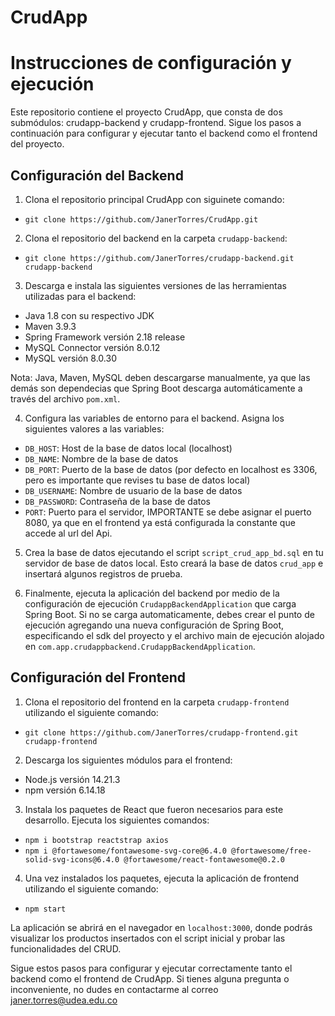# CrudApp

# Instrucciones de configuración y ejecución

Este repositorio contiene el proyecto CrudApp, que consta de dos submódulos: crudapp-backend y crudapp-frontend. Sigue los pasos a continuación para configurar y ejecutar tanto el backend como el frontend del proyecto.

## Configuración del Backend

1. Clona el repositorio principal CrudApp con siguinete comando:

- `git clone https://github.com/JanerTorres/CrudApp.git`


2. Clona el repositorio del backend en la carpeta `crudapp-backend`:

- `git clone https://github.com/JanerTorres/crudapp-backend.git crudapp-backend`



3. Descarga e instala las siguientes versiones de las herramientas utilizadas para el backend:
- Java 1.8 con su respectivo JDK
- Maven 3.9.3
- Spring Framework versión 2.18 release
- MySQL Connector versión 8.0.12
- MySQL versión 8.0.30

Nota: Java, Maven, MySQL deben descargarse manualmente, ya que las demás son dependecias que Spring Boot descarga automáticamente a través del archivo `pom.xml`.

4. Configura las variables de entorno para el backend. Asigna los siguientes valores a las variables:
- `DB_HOST`: Host de la base de datos local (localhost)
- `DB_NAME`: Nombre de la base de datos 
- `DB_PORT`: Puerto de la base de datos (por defecto en localhost es 3306, pero es importante que revises tu base de datos local)
- `DB_USERNAME`: Nombre de usuario de la base de datos
- `DB_PASSWORD`: Contraseña de la base de datos
- `PORT`: Puerto para el servidor, IMPORTANTE se debe asignar el puerto 8080, ya que en el frontend ya está configurada la constante que accede al url del Api.

5. Crea la base de datos ejecutando el script `script_crud_app_bd.sql` en tu servidor de base de datos local. Esto creará la base de datos `crud_app` e insertará algunos registros de prueba.

6. Finalmente, ejecuta la aplicación del backend por medio de la configuración de ejecución `CrudappBackendApplication`  que carga Spring Boot. Si no se carga automaticamente, debes crear el punto de ejecución agregando una nueva configuración de Spring Boot, especificando el sdk del proyecto y el archivo main de ejecución alojado en `com.app.crudappbackend.CrudappBackendApplication`.


## Configuración del Frontend

1. Clona el repositorio del frontend en la carpeta `crudapp-frontend` utilizando el siguiente comando:
  - `git clone https://github.com/JanerTorres/crudapp-frontend.git crudapp-frontend`

2. Descarga los siguientes módulos para el frontend:
- Node.js versión 14.21.3
- npm versión 6.14.18

3. Instala los paquetes de React que fueron necesarios para este desarrollo. Ejecuta los siguientes comandos:
- `npm i bootstrap reactstrap axios`
- `npm i @fortawesome/fontawesome-svg-core@6.4.0 @fortawesome/free-solid-svg-icons@6.4.0 @fortawesome/react-fontawesome@0.2.0`


4. Una vez instalados los paquetes, ejecuta la aplicación de frontend utilizando el siguiente comando:
- `npm start`


La aplicación se abrirá en el navegador en `localhost:3000`, donde podrás visualizar los productos insertados con el script inicial y probar las funcionalidades del CRUD.

Sigue estos pasos para configurar y ejecutar correctamente tanto el backend como el frontend de CrudApp. Si tienes alguna pregunta o inconveniente, no dudes en contactarme al correo janer.torres@udea.edu.co
















